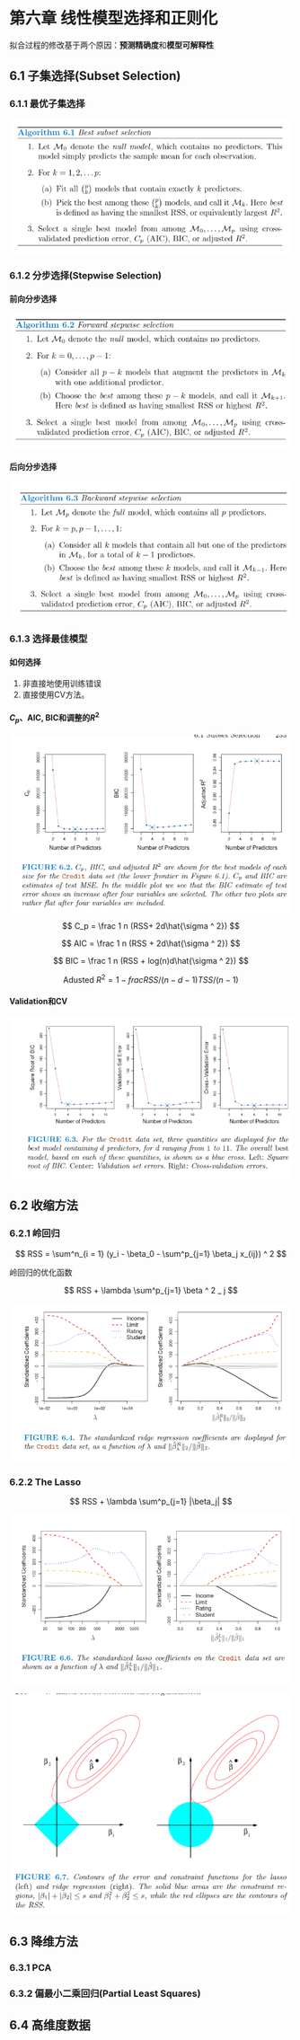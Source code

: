 # 第六章 线性模型选择和正则化

拟合过程的修改基于两个原因：**预测精确度**和**模型可解释性**

## 6.1 子集选择(Subset Selection)

### 6.1.1 最优子集选择

![](images/2021-10-29-15-49-27.png)

### 6.1.2 分步选择(Stepwise Selection)

#### 前向分步选择

![](images/2021-10-29-15-51-33.png)

#### 后向分步选择

![](images/2021-10-29-15-52-32.png)

### 6.1.3 选择最佳模型

#### 如何选择

1. 非直接地使用训练错误
2. 直接使用CV方法。

#### $C_p$、AIC, BIC和调整的$R^2$

![](images/2021-10-29-15-57-24.png)

$$
C_p = \frac 1 n (RSS+ 2d\hat{\sigma ^ 2})
$$

$$
AIC = \frac 1 n (RSS + 2d\hat{\sigma ^ 2})
$$

$$
BIC = \frac 1 n (RSS + log(n)d\hat{\sigma ^ 2})
$$

$$
\text{Adusted } {R}^2 = 1 - frac {RSS/(n - d - 1)} {TSS / (n - 1)}
$$

#### Validation和CV

![](images/2021-10-29-16-01-43.png)

## 6.2 收缩方法

### 6.2.1 岭回归

$$
RSS = \sum^n_{i = 1} (y_i - \beta_0 - \sum^p_{j=1} \beta_j x_{ij}) ^ 2
$$

岭回归的优化函数

$$
RSS + \lambda \sum^p_{j=1} \beta ^ 2 _ j
$$

![](images/2021-10-29-16-04-51.png)

### 6.2.2 The Lasso

$$
RSS + \lambda \sum^p_{j=1} |\beta_j|
$$

![](images/2021-10-29-16-05-59.png)

![](images/2021-10-29-16-07-32.png)

## 6.3 降维方法

### 6.3.1 PCA

### 6.3.2 偏最小二乘回归(Partial Least Squares)

## 6.4 高维度数据


